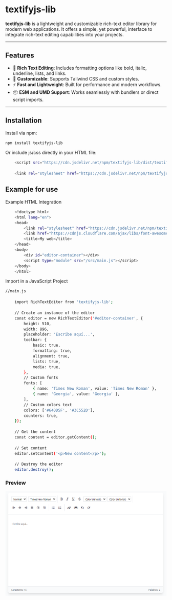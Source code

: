 # textifyjs-lib

**textifyjs-lib** is a lightweight and customizable rich-text editor library for modern web applications. It offers a simple, yet powerful, interface to integrate rich-text editing capabilities into your projects.

---

## Features

- 📝 **Rich Text Editing**: Includes formatting options like bold, italic, underline, lists, and links.
- 🎨 **Customizable**: Supports Tailwind CSS and custom styles.
- ⚡ **Fast and Lightweight**: Built for performance and modern workflows.
- 📦 **ESM and UMD Support**: Works seamlessly with bundlers or direct script imports.

---

## Installation

Install via npm:

```bash
npm install textifyjs-lib
```
Or include js/css directly in your HTML file:

```bash
    <script src="https://cdn.jsdelivr.net/npm/textifyjs-lib/dist/textifyjslib.umd.cjs"></script>

    <link rel="stylesheet" href="https://cdn.jsdelivr.net/npm/textifyjs-lib/dist/textifyjslib.css">
```

## Example for use

Example HTML Integration
```bash
    <!doctype html>
    <html lang="en">
    <head>
        <link rel="stylesheet" href="https://cdn.jsdelivr.net/npm/textifyjs-lib/dist/textifyjslib.css">
        <link href="https://cdnjs.cloudflare.com/ajax/libs/font-awesome/6.6.0/css/all.min.css" rel="stylesheet">
        <title>My web</title>
    </head>
    <body>
        <div id="editor-container"></div>
        <script type="module" src="/src/main.js"></script>
    </body>
    </html>

```

Import in a JavaScript Project
```bash
//main.js

    import RichTextEditor from 'textifyjs-lib';

    // Create an instance of the editor
    const editor = new RichTextEditor('#editor-container', {
        height: 510,
        width: 896,
        placeholder: 'Escribe aquí...',
        toolbar: {
            basic: true,
            formatting: true,
            alignment: true,
            lists: true,
            media: true,
        },
        // Custom fonts
        fonts: [
            { name: 'Times New Roman', value: 'Times New Roman' },
            { name: 'Georgia', value: 'Georgia' },
        ],
        // Custom colors text
        colors: ['#640D5F', '#3C552D'],
        counters: true,
    });

    // Get the content
    const content = editor.getContent();

    // Set content
    editor.setContent('<p>New content</p>');

    // Destroy the editor
    editor.destroy();

```

### Preview

![alt text](./src/img/image-textifyjs.png)